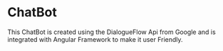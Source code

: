 # ChatBot

This ChatBot is created using the DialogueFlow Api from Google and is integrated with Angular Framework to make it user Friendly. 
